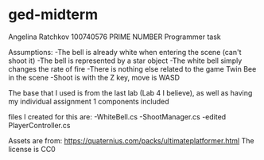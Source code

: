 # ged-midterm
Angelina Ratchkov 100740576 PRIME NUMBER
Programmer task

Assumptions:
-The bell is already white when entering the scene (can't shoot it)
-The bell is represented by a star object
-The white bell simply changes the rate of fire
-There is nothing else related to the game Twin Bee in the scene
-Shoot is with the Z key, move is WASD

The base that I used is from the last lab (Lab 4 I believe), as well as having my individual assignment
1 components included

files I created for this are:
-WhiteBell.cs
-ShootManager.cs
-edited PlayerController.cs

Assets are from:
https://quaternius.com/packs/ultimateplatformer.html
The license is CC0